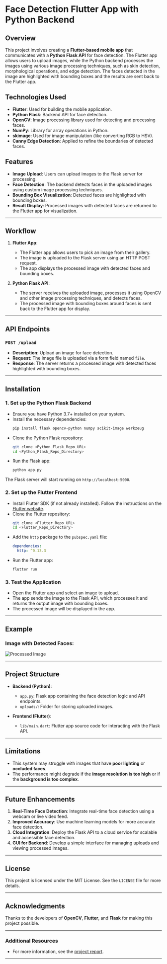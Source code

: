 # Face Detection Flutter App with Python Backend

## Overview
This project involves creating a **Flutter-based mobile app** that communicates with a **Python Flask API** for face detection. The Flutter app allows users to upload images, while the Python backend processes the images using various image processing techniques, such as skin detection, morphological operations, and edge detection. The faces detected in the image are highlighted with bounding boxes and the results are sent back to the Flutter app.

## Technologies Used
- **Flutter**: Used for building the mobile application.
- **Python Flask**: Backend API for face detection.
- **OpenCV**: Image processing library used for detecting and processing faces.
- **NumPy**: Library for array operations in Python.
- **skimage**: Used for image manipulation (like converting RGB to HSV).
- **Canny Edge Detection**: Applied to refine the boundaries of detected faces.

## Features
- **Image Upload**: Users can upload images to the Flask server for processing.
- **Face Detection**: The backend detects faces in the uploaded images using custom image processing techniques.
- **Bounding Box Visualization**: Detected faces are highlighted with bounding boxes.
- **Result Display**: Processed images with detected faces are returned to the Flutter app for visualization.

---

## Workflow

1. **Flutter App**:
    - The Flutter app allows users to pick an image from their gallery.
    - The image is uploaded to the Flask server using an HTTP POST request.
    - The app displays the processed image with detected faces and bounding boxes.

2. **Python Flask API**:
    - The server receives the uploaded image, processes it using OpenCV and other image processing techniques, and detects faces.
    - The processed image with bounding boxes around faces is sent back to the Flutter app for display.

---

## API Endpoints

### `POST /upload`
- **Description**: Upload an image for face detection.
- **Request**: The image file is uploaded via a form field named `file`.
- **Response**: The server returns a processed image with detected faces highlighted with bounding boxes.
  
---

## Installation

### 1. **Set up the Python Flask Backend**

- Ensure you have Python 3.7+ installed on your system.
- Install the necessary dependencies:
  ```bash
  pip install flask opencv-python numpy scikit-image werkzeug
  ```
- Clone the Python Flask repository:
  ```bash
  git clone <Python_Flask_Repo_URL>
  cd <Python_Flask_Repo_Directory>
  ```
- Run the Flask app:
  ```bash
  python app.py
  ```

The Flask server will start running on `http://localhost:5000`.

### 2. **Set up the Flutter Frontend**

- Install Flutter SDK (if not already installed). Follow the instructions on the [Flutter website](https://flutter.dev/docs/get-started/install).
- Clone the Flutter repository:
  ```bash
  git clone <Flutter_Repo_URL>
  cd <Flutter_Repo_Directory>
  ```
- Add the `http` package to the `pubspec.yaml` file:
  ```yaml
  dependencies:
    http: ^0.13.3
  ```
- Run the Flutter app:
  ```bash
  flutter run
  ```

### 3. **Test the Application**
- Open the Flutter app and select an image to upload.
- The app sends the image to the Flask API, which processes it and returns the output image with bounding boxes.
- The processed image will be displayed in the app.

---

## Example

### Image with Detected Faces:
![Processed Image](https://github.com/user-attachments/assets/545a0dc1-314d-4c9f-a2d7-3a7fba409cfc)

---

## Project Structure

- **Backend (Python)**:
  - `app.py`: Flask app containing the face detection logic and API endpoints.
  - `uploads/`: Folder for storing uploaded images.
  
- **Frontend (Flutter)**:
  - `lib/main.dart`: Flutter app source code for interacting with the Flask API.

---

## Limitations
- This system may struggle with images that have **poor lighting** or **occluded faces**.
- The performance might degrade if the **image resolution is too high** or if the **background is too complex**.

---

## Future Enhancements
1. **Real-Time Face Detection**: Integrate real-time face detection using a webcam or live video feed.
2. **Improved Accuracy**: Use machine learning models for more accurate face detection.
3. **Cloud Integration**: Deploy the Flask API to a cloud service for scalable and accessible face detection.
4. **GUI for Backend**: Develop a simple interface for managing uploads and viewing processed images.

---

## License
This project is licensed under the MIT License. See the `LICENSE` file for more details.

---

## Acknowledgments
Thanks to the developers of **OpenCV**, **Flutter**, and **Flask** for making this project possible.

---

### Additional Resources

- For more information, see the [project report](https://drive.google.com/file/d/17QnKxqzXBB2fWX2wN9wzlal0dphwhEFD/view?usp=drive_link).

---
